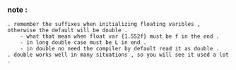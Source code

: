 ### note :
    . remember the suffixes when initializing floating varibles , otherwise the default will be double .
        - what that mean when float var {1.552f} must be f in the end .
        - in long double case must be L in end .
        - in double no need the compiler by default read it as double .
    . double works well in many situations , so you will see it used a lot .